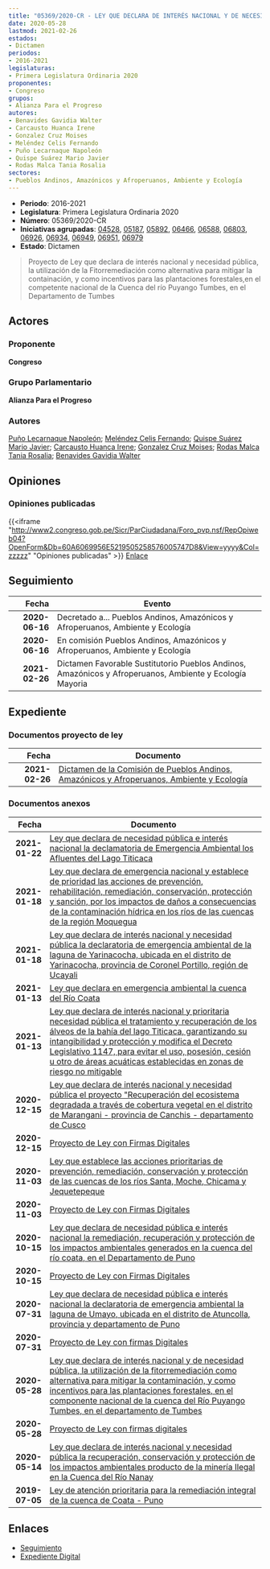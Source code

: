 ```yaml
---
title: "05369/2020-CR - LEY QUE DECLARA DE INTERÉS NACIONAL Y DE NECESIDAD PÚBLICA, LA UTILIZACIÓN DE LA FITORREMEDIACIÓN COMO ALTERNATIVA PARA MITIGAR LA CONTAMINACIÓN, Y COMO INCENTIVOS PARA LAS PLANTACIONES FORESTALES, EN EL COMPETENTE NACIONAL DE LA CUENCA DEL RÍO PUYANGO TUMBES, EN EL DEPARTAMENTO DE TUMBES"
date: 2020-05-28
lastmod: 2021-02-26
estados:
- Dictamen
periodos:
- 2016-2021
legislaturas:
- Primera Legislatura Ordinaria 2020
proponentes:
- Congreso
grupos:
- Alianza Para el Progreso
autores:
- Benavides Gavidia Walter
- Carcausto Huanca Irene
- Gonzalez Cruz Moises
- Meléndez Celis Fernando
- Puño Lecarnaque Napoleón
- Quispe Suárez Mario Javier
- Rodas Malca Tania Rosalia
sectores:
- Pueblos Andinos, Amazónicos y Afroperuanos, Ambiente y Ecología
---
```

- **Periodo**: 2016-2021
- **Legislatura**: Primera Legislatura Ordinaria 2020
- **Número**: 05369/2020-CR
- **Iniciativas agrupadas**: [04528](../../04500/04528), [05187](../../05100/05187), [05892](../../05800/05892), [06466](../../06400/06466), [06588](../../06500/06588), [06803](../../06800/06803), [06926](../../06900/06926), [06934](../../06900/06934), [06949](../../06900/06949), [06951](../../06900/06951), [06979](../../06900/06979)
- **Estado**: Dictamen

> Proyecto de Ley que declara de interés nacional y necesidad pública, la utilización de la Fitorremediación como alternativa para mitigar la containación, y como incentivos para las plantaciones forestales,en el competente nacional de la Cuenca del río Puyango Tumbes, en el Departamento de Tumbes


## Actores

### Proponente

**Congreso**

### Grupo Parlamentario

**Alianza Para el Progreso**

### Autores

[Puño Lecarnaque Napoleón](mailto:mailto:npuno@congreso.gob.pe); [Meléndez Celis Fernando](mailto:mailto:fmelendez@congreso.gob.pe); [Quispe Suárez Mario Javier](mailto:mailto:yquispe@congreso.gob.pe); [Carcausto Huanca Irene](mailto:mailto:icarcausto@congreso.gob.pe); [Gonzalez Cruz Moises](mailto:mailto:mgonzalezc@congreso.gob.pe); [Rodas Malca Tania Rosalia](mailto:mailto:trodas@congreso.gob.pe); [Benavides Gavidia Walter](mailto:mailto:wbenavides@congreso.gob.pe)

## Opiniones

### Opiniones publicadas

{{<iframe "http://www2.congreso.gob.pe/Sicr/ParCiudadana/Foro_pvp.nsf/RepOpiweb04?OpenForm&Db=60A6069956E5219505258576005747D8&View=yyyy&Col=zzzzz" "Opiniones publicadas" >}}
[Enlace](http://www2.congreso.gob.pe/Sicr/ParCiudadana/Foro_pvp.nsf/RepOpiweb04?OpenForm&Db=60A6069956E5219505258576005747D8&View=yyyy&Col=zzzzz)


## Seguimiento

| Fecha | Evento |
|------:|--------|
| **2020-06-16** | Decretado a... Pueblos Andinos, Amazónicos y Afroperuanos, Ambiente y Ecología |
| **2020-06-16** | En comisión Pueblos Andinos, Amazónicos y Afroperuanos, Ambiente y Ecología |
| **2021-02-26** | Dictamen Favorable Sustitutorio Pueblos Andinos, Amazónicos y Afroperuanos, Ambiente y Ecología Mayoria |

## Expediente

### Documentos proyecto de ley

| Fecha | Documento |
|------:|-----------|
| **2021-02-26** | [Dictamen de la Comisión de Pueblos Andinos, Amazónicos y Afroperuanos, Ambiente y Ecología](http://www.leyes.congreso.gob.pe/Documentos/2016_2021/Dictamenes/Proyectos_de_Ley/04528DC19MAY20210226.pdf) |

### Documentos anexos

| Fecha | Documento |
|------:|-----------|
| **2021-01-22** | [Ley que declara de necesidad pública e interés nacional la declamatoria de Emergencia Ambiental los Afluentes del Lago Titicaca](https://leyes.congreso.gob.pe/Documentos/2016_2021/Proyectos_de_Ley_y_de_Resoluciones_Legislativas/PL06979-20210122.pdf) |
| **2021-01-18** | [Ley que declara de emergencia nacional y establece de prioridad las acciones de prevención, rehabilitación, remediación, conservación, protección y sanción, por los impactos de daños a consecuencias de la contaminación hídrica en los ríos de las cuencas de la región Moquegua](https://leyes.congreso.gob.pe/Documentos/2016_2021/Proyectos_de_Ley_y_de_Resoluciones_Legislativas/PL06951-20200118.pdf) |
| **2021-01-18** | [Ley que declara de interés nacional y necesidad pública la declaratoria de emergencia ambiental de la laguna de Yarinacocha, ubicada en el distrito de Yarinacocha, provincia de Coronel Portillo, región de Ucayali](https://leyes.congreso.gob.pe/Documentos/2016_2021/Proyectos_de_Ley_y_de_Resoluciones_Legislativas/PL06949-20200118.pdf) |
| **2021-01-13** | [Ley que declara en emergencia ambiental la cuenca del Río Coata](https://leyes.congreso.gob.pe/Documentos/2016_2021/Proyectos_de_Ley_y_de_Resoluciones_Legislativas/PL06934-20200113.pdf) |
| **2021-01-13** | [Ley que declara de interés nacional y prioritaria necesidad pública el tratamiento y recuperación de los álveos de la bahía del lago Titicaca, garantizando su intangibilidad y protección y modifica el Decreto Legislativo 1147, para evitar el uso, posesión, cesión u otro de áreas acuáticas establecidas en zonas de riesgo no mitigable](http://www.leyes.congreso.gob.pe/Documentos/2016_2021/Proyectos_de_Ley_y_de_Resoluciones_Legislativas/PL06926-20210113.pdf) |
| **2020-12-15** | [Ley que declara de interés nacional y necesidad pública el proyecto "Recuperación del ecosistema degradada a través de cobertura vegetal en el distrito de Marangani - provincia de Canchis - departamento de Cusco](https://leyes.congreso.gob.pe/Documentos/2016_2021/Proyectos_de_Ley_y_de_Resoluciones_Legislativas/PL06803-20201215.pdf) |
| **2020-12-15** | [Proyecto de Ley con Firmas Digitales](https://leyes.congreso.gob.pe/Documentos/2016_2021/Proyectos_de_Ley_y_de_Resoluciones_Legislativas/Proyectos_Firmas_digitales/PL06803.pdf) |
| **2020-11-03** | [Ley que establece las acciones prioritarias de prevención, remediación, conservación y protección de las cuencas de los ríos Santa, Moche, Chicama y Jequetepeque](http://www.leyes.congreso.gob.pe/Documentos/2016_2021/Proyectos_de_Ley_y_de_Resoluciones_Legislativas/PL06588-20201103.pdf) |
| **2020-11-03** | [Proyecto de Ley con Firmas Digitales](http://www.leyes.congreso.gob.pe/Documentos/2016_2021/Proyectos_de_Ley_y_de_Resoluciones_Legislativas/Proyectos_Firmas_digitales/PL06588.pdf) |
| **2020-10-15** | [Ley que declara de necesidad pública e interés nacional la remediación, recuperación y protección de los impactos ambientales generados en la cuenca del río coata, en el Departamento de Puno](https://leyes.congreso.gob.pe/Documentos/2016_2021/Proyectos_de_Ley_y_de_Resoluciones_Legislativas/PL06466-20201015.pdf) |
| **2020-10-15** | [Proyecto de Ley con Firmas Digitales](https://leyes.congreso.gob.pe/Documentos/2016_2021/Proyectos_de_Ley_y_de_Resoluciones_Legislativas/Proyectos_Firmas_digitales/PL06466.pdf) |
| **2020-07-31** | [Ley que declara de necesidad pública e interés nacional la declaratoria de emergencia ambiental la laguna de Umayo, ubicada en el distrito de Atuncolla, provincia y departamento de Puno](http://www.leyes.congreso.gob.pe/Documentos/2016_2021/Proyectos_de_Ley_y_de_Resoluciones_Legislativas/PL05892-20200731.pdf) |
| **2020-07-31** | [Proyecto de Ley con firmas Digitales](http://www.leyes.congreso.gob.pe/Documentos/2016_2021/Proyectos_de_Ley_y_de_Resoluciones_Legislativas/Proyectos_Firmas_digitales/PL05892.pdf) |
| **2020-05-28** | [Ley que declara de interés nacional y de necesidad pública, la utilización de la fitorremediación como alternativa para mitigar la contaminación, y como incentivos para las plantaciones forestales, en el componente nacional de la cuenca del Río Puyango Tumbes, en el departamento de Tumbes](http://www.leyes.congreso.gob.pe/Documentos/2016_2021/Proyectos_de_Ley_y_de_Resoluciones_Legislativas/PL05369_20200528.pdf) |
| **2020-05-28** | [Proyecto de Ley con firmas digitales](http://www.leyes.congreso.gob.pe/Documentos/2016_2021/Proyectos_de_Ley_y_de_Resoluciones_Legislativas/Proyectos_Firmas_digitales/PL05369.pdf) |
| **2020-05-14** | [Ley que declara de interés nacional y necesidad pública la recuperación, conservación y protección de los impactos ambientales producto de la minería Ilegal en la Cuenca del Río Nanay](http://www.leyes.congreso.gob.pe/Documentos/2016_2021/Proyectos_de_Ley_y_de_Resoluciones_Legislativas/PL05187-20200514.pdf) |
| **2019-07-05** | [Ley de atención prioritaria para la remediación integral de la cuenca de Coata - Puno](http://www.leyes.congreso.gob.pe/Documentos/2016_2021/Proyectos_de_Ley_y_de_Resoluciones_Legislativas/PL0452820190705..pdf) |

## Enlaces

- [Seguimiento](http://www2.congreso.gob.pe/Sicr/TraDocEstProc/CLProLey2016.nsf/f7fff46988ca05b1052578e100829cc7/2a4dbbdf2dab7f2f05258576005d4dc0?OpenDocument)
- [Expediente Digital](http://www2.congreso.gob.pe/Sicr/TraDocEstProc/Expvirt_2011.nsf/visbusqptramdoc1621/05369?opendocument)

